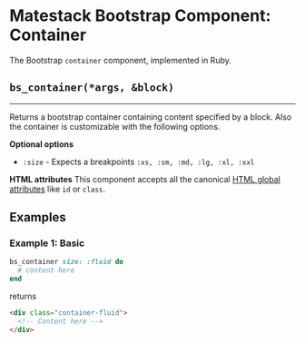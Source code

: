 # Matestack Bootstrap Component: Container

The Bootstrap `container` component, implemented in Ruby.


## `bs_container(*args, &block)`
----

Returns a bootstrap container containing content specified by a block. Also the container is customizable with the following options.

**Optional options**

* `:size` - Expects a breakpoints `:xs, :sm, :md, :lg, :xl, :xxl`

**HTML attributes**
This component accepts all the canonical [HTML global attributes](https://www.w3schools.com/tags/ref_standardattributes.asp) like `id` or `class`.

## Examples

### Example 1: Basic
```ruby
bs_container size: :fluid do 
  # content here
end
```

returns

```html
<div class="container-fluid">
  <!-- Content here -->
</div>
```
